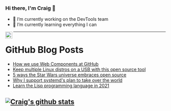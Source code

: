 ### Hi there, I'm Craig 👋

<!--
**CraigTeelFugro/CraigTeelFugro** is a ✨ _special_ ✨ repository because its `README.md` (this file) appears on your GitHub profile.

Here are some ideas to get you started:
-->

- 🔭 I’m currently working on the DevTools team
- 🌱 I’m currently learning everything I can

[<img align="left" alt="Craig Teel | LinkedIn" width="22px" src="https://cdn.jsdelivr.net/npm/simple-icons@v3/icons/linkedin.svg" />][linkedin]

---

# GitHub Blog Posts

<!-- BLOG-POST-LIST:START -->
- [How we use Web Components at GitHub](https://github.blog/2021-05-04-how-we-use-web-components-at-github/)
- [Keep multiple Linux distros on a USB with this open source tool](https://opensource.com/article/21/5/linux-ventoy)
- [5 ways the Star Wars universe embraces open source](https://opensource.com/article/21/5/open-source-star-wars)
- [Why I support systemd&#039;s plan to take over the world](https://opensource.com/article/21/5/systemd)
- [Learn the Lisp programming language in 2021](https://opensource.com/article/21/5/learn-lisp)
<!-- BLOG-POST-LIST:END -->

## [![Craig's github stats](https://github-readme-stats.vercel.app/api?username=craigteelfugro)](https://github.com/anuraghazra/github-readme-stats)


[linkedin]: https://linkedin.com/in/craig-teel-b8786771
